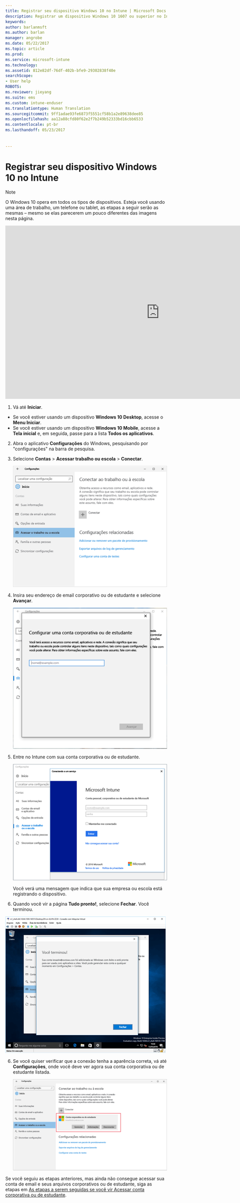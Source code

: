 ```yaml
---
title: Registrar seu dispositivo Windows 10 no Intune | Microsoft Docs
description: Registrar um dispositivo Windows 10 1607 ou superior no Intune
keywords: 
author: barlanmsft
ms.author: barlan
manager: angrobe
ms.date: 05/22/2017
ms.topic: article
ms.prod: 
ms.service: microsoft-intune
ms.technology: 
ms.assetid: 812e82df-76df-402b-bfe9-29302838f40e
searchScope:
- User help
ROBOTS: 
ms.reviewer: jieyang
ms.suite: ems
ms.custom: intune-enduser
ms.translationtype: Human Translation
ms.sourcegitcommit: 9ff1adae93fe6873f5551cf58b1a2e89638dee85
ms.openlocfilehash: aa12a88cfd80f62e2f7b249b52333bd16cbb6533
ms.contentlocale: pt-br
ms.lasthandoff: 05/23/2017


---
```


# <a name="enroll-your-windows-10-device-in-intune"></a>Registrar seu dispositivo Windows 10 no Intune

> [!NOTE]
> O Windows 10 opera em todos os tipos de dispositivos. Esteja você usando uma área de trabalho, um telefone ou tablet, as etapas a seguir serão as mesmas – mesmo se elas parecerem um pouco diferentes das imagens nesta página.

<iframe src="https://channel9.msdn.com/Series/IntuneEnrollment/Windows-Enrollment/player" width="960" height="540" allowFullScreen frameBorder="0"></iframe>

1. Vá até **Iniciar**.

  - Se você estiver usando um dispositivo **Windows 10 Desktop**, acesse o **Menu Iniciar**.
  - Se você estiver usando um dispositivo **Windows 10 Mobile**, acesse a **Tela inicial** e, em seguida, passe para a lista **Todos os aplicativos**.

2.  Abra o aplicativo **Configurações** do Windows, pesquisando por "configurações" na barra de pesquisa.

3. Selecione **Contas** > **Acessar trabalho ou escola** > **Conectar**.

    ![Selecione Acessar conta corporativa ou de estudante](./media/w10-enroll-rs1-connect-to-work-or-school.png)

3.  Insira seu endereço de email corporativo ou de estudante e selecione **Avançar**.

    ![Insira sua conta corporativa ou de estudante](./media/w10-enroll-rs1-set-up-work-or-school-account.png)

4. Entre no Intune com sua conta corporativa ou de estudante.

    ![Adicionar uma conta corporativa ou de estudante](./media/w10-enroll-rs1-enter-your-credentials.png)

    Você verá uma mensagem que indica que sua empresa ou escola está registrando o dispositivo.

5. Quando você vir a página **Tudo pronto!**, selecione **Fechar**. Você terminou.

  ![Selecione Fechar na tela “Você está pronto!” “Tudo pronto!”](./media/w10-enroll-rs1-youre-all-set.png)

6. Se você quiser verificar que a conexão tenha a aparência correta, vá até **Configurações**, onde você deve ver agora sua conta corporativa ou de estudante listada.

    ![Valide se a conexão foi configurada corretamente](./media/w10-enroll-rs1-validate-successful-enrollment.png)

Se você seguiu as etapas anteriores, mas ainda não consegue acessar sua conta de email e seus arquivos corporativos ou de estudante, siga as etapas em [As etapas a serem seguidas se você vir Acessar conta corporativa ou de estudante](troubleshoot-your-windows-10-device-windows.md#troubleshooting-steps-to-follow-if-you-see-access-work-or-school).

